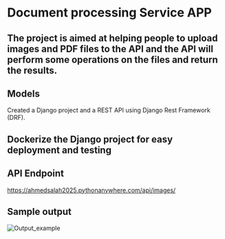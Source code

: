 # Document processing Service APP
## The project is aimed at helping people to upload images and PDF files to the API and the API will perform some operations on the files and return the results.
## Models
Created a Django project and a REST API using Django Rest Framework (DRF).

## Dockerize the Django project for easy deployment and testing
## API Endpoint
https://ahmedsalah2025.pythonanywhere.com/api/images/
## Sample output
![Output_example](https://github.com/user-attachments/assets/8685d501-c31f-4a50-80a2-e1cad8219fd2)


